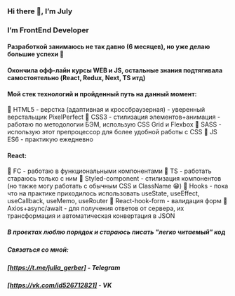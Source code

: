 ### Hi there 👋, I’m July
### I’m FrontEnd Developer

#### Разработкой занимаюсь не так давно (6 месяцев), но уже делаю большие успехи :muscle:
#### Окончила офф-лайн курсы WEB и JS, остальные знания подтягивала самостоятельно (React, Redux, Next, TS итд)

#### Мой стек технологий и пройденный путь на данный момент:

:star2: HTML5 - верстка (адаптивная и кроссбраузерная) - уверенный верстальщик PixelPerfect
:star2: CSS3 - стилизация элементов+анимация - работаю по методологии БЭМ, использую CSS Grid и Flexbox
:star2: SASS - использую этот препроцессор для более удобной работы с CSS
:star2: JS ES6 - практикую ежедневно

#### React:

:star2: FC - работаю в функциональными компонентами
:star2: TS - работать стараюсь только с ним
:star2: Styled-component - стилизация компонентов (но также могу работать с обычным CSS и ClassName :grin:)
:star2: Hooks - пока что на практике приходилось использовать useState, useEffect, useCallback, useMemo, useRouter
:star2: React-hook-form - валидация форм
:star2: Axios+async/await - для получения ответов от сервера, их трансформация и автоматическая конвертация в JSON

##### В проектах люблю порядок и стараюсь писать "легко читаемый" код

##### Связаться со мной: 
##### [https://t.me/julia_gerber] - Telegram
##### [https://vk.com/id526712821] - VK
